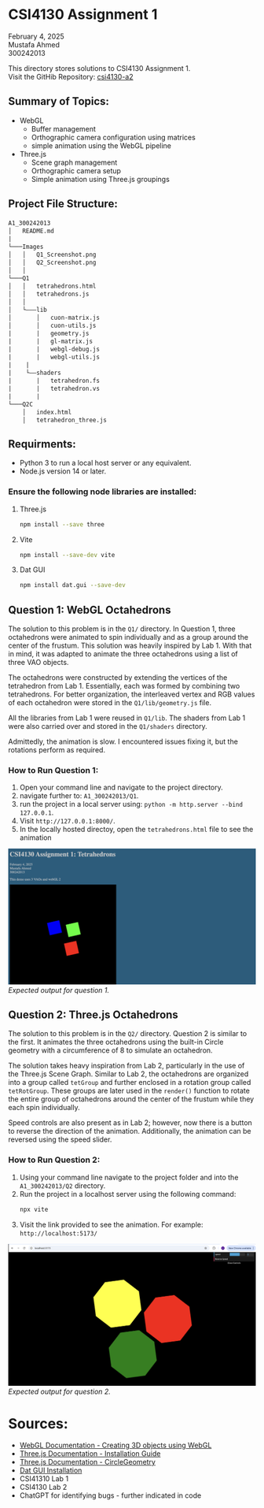 # CSI4130 Assignment 1

February 4, 2025<br>
Mustafa Ahmed<br>
300242013<br>

This directory stores solutions to CSI4130 Assignment 1.<br>
Visit the GitHib Repository: [csi4130-a2](https://github.com/mustafa-ahmed1118/csi4130-a1.git)

## Summary of Topics:

- WebGL
  - Buffer management
  - Orthographic camera configuration using matrices
  - simple animation using the WebGL pipeline
- Three.js
  - Scene graph management
  - Orthographic camera setup
  - Simple animation using Three.js groupings

## Project File Structure:

```
A1_300242013
│   README.md
|
└───Images
│   │   Q1_Screenshot.png
│   │   Q2_Screenshot.png
│   │
└───Q1
│   │   tetrahedrons.html
│   │   tetrahedrons.js
│   │
│   └–––lib
│       │   cuon-matrix.js
│       │   cuon-utils.js
|       |   geometry.js
|       |   gl-matrix.js
|       |   webgl-debug.js
|       |   webgl-utils.js
|    |
|    └––shaders
|       |   tetrahedron.fs
|       |   tetrahedron.vs
|       |
└───Q2C
    │   index.html
    │   tetrahedron_three.js
```

## Requirments:

- Python 3 to run a local host server or any equivalent.
- Node.js version 14 or later.

### Ensure the following node libraries are installed:

1. Three.js

   ```bash
   npm install --save three
   ```

2. Vite

   ```bash
   npm install --save-dev vite
   ```

3. Dat GUI
   ```bash
   npm install dat.gui --save-dev
   ```

## Question 1: WebGL Octahedrons

The solution to this problem is in the `Q1/` directory. In Question 1, three octahedrons were animated to spin individually and as a group around the center of the frustum. This solution was heavily inspired by Lab 1. With that in mind, it was adapted to animate the three octahedrons using a list of three VAO objects.<br>

The octahedrons were constructed by extending the vertices of the tetrahedron from Lab 1. Essentially, each was formed by combining two tetrahedrons. For better organization, the interleaved vertex and RGB values of each octahedron were stored in the `Q1/lib/geometry.js` file.<br>

All the libraries from Lab 1 were reused in `Q1/lib`. The shaders from Lab 1 were also carried over and stored in the `Q1/shaders` directory.<br>

Admittedly, the animation is slow. I encountered issues fixing it, but the rotations perform as required.<br>

### How to Run Question 1:

1. Open your command line and navigate to the project directory.
2. navigate further to: `A1_300242013/Q1`.
3. run the project in a local server using: `python -m http.server --bind 127.0.0.1`.
4. Visit `http://127.0.0.1:8000/`.
5. In the locally hosted directoy, open the `tetrahedrons.html` file to see the animation

![alt text](./Images/Q1_Screenshot.png)
_Expected output for question 1._

## Question 2: Three.js Octahedrons

The solution to this problem is in the `Q2/` directory. Question 2 is similar to the first. It animates the three octahedrons using the built-in Circle geometry with a circumference of 8 to simulate an octahedron.<br>

The solution takes heavy inspiration from Lab 2, particularly in the use of the Three.js Scene Graph. Similar to Lab 2, the octahedrons are organized into a group called `tetGroup` and further enclosed in a rotation group called `tetRotGroup`. These groups are later used in the `render()` function to rotate the entire group of octahedrons around the center of the frustum while they each spin individually.<br>

Speed controls are also present as in Lab 2; however, now there is a button to reverse the direction of the animation. Additionally, the animation can be reversed using the speed slider.<br>

### How to Run Question 2:

1. Using your command line navigate to the project folder and into the `A1_300242013/Q2` directory.
2. Run the project in a localhost server using the following command:
   ```bash
   npx vite
   ```
3. Visit the link provided to see the animation. For example: `http://localhost:5173/`

![alt text](./Images/Q2_Screenshot.png)
_Expected output for question 2._

# Sources:

- [WebGL Documentation - Creating 3D objects using WebGL](https://developer.mozilla.org/en-US/docs/Web/API/WebGL_API/Tutorial/Creating_3D_objects_using_WebGL)
- [Three.js Documentation - Installation Guide](https://threejs.org/docs/index.html#manual/en/introduction/Installation)
- [Three.js Documentation - CircleGeometry](https://threejs.org/docs/#api/en/geometries/CircleGeometry)
- [Dat GUI Installation](https://sbcode.net/threejs/dat-gui/)
- CSI41310 Lab 1
- CSI4130 Lab 2
- ChatGPT for identifying bugs - further indicated in code
